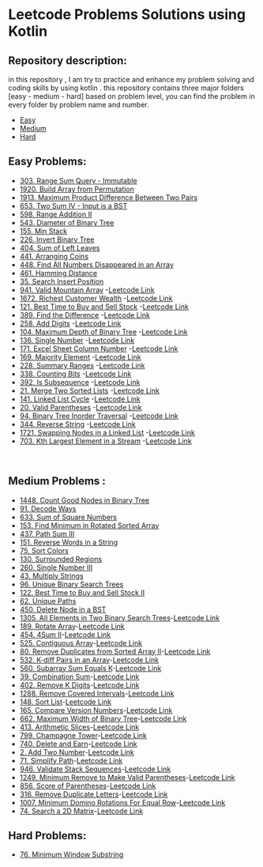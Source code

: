 # Leetcode Problems Solutions using Kotlin

## Repository description:
in this repository , I am try to practice and enhance my problem solving  and coding skills by using
kotlin . this repository contains three major folders [easy - medium - hard] based on problem level, you can find the problem in every folder by problem name and number. <br />
- [Easy](src/easy)
- [Medium](src/medium)
- [Hard](src/hard) <br />

## Easy Problems:

- [303. Range Sum Query - Immutable](src/easy/RangeSumQueryImmutable303.kt)
- [1920. Build Array from Permutation](src/easy/BuildArrayFromPermutation1920.kt)
- [1913. Maximum Product Difference Between Two Pairs](src/easy/MaximumProductDifferenceBetweenTwoPairs1913.kt)
- [653. Two Sum IV - Input is a BST](src/easy/TwoSumIVInputIsBST653.kt)
- [598. Range Addition II](src/easy/RangeAdditionII598.kt)
- [543. Diameter of Binary Tree](src/easy/DiameterOfBinaryTree543.kt)
- [155. Min Stack](src/easy/MinStack155.kt)
- [226. Invert Binary Tree](src/easy/InvertBinaryTree226.kt)
- [404. Sum of Left Leaves](src/easy/SumOfLeftLeaves404.kt)
- [441. Arranging Coins](src/easy/ArrangingCoins441.kt)
- [448. Find All Numbers Disappeared in an Array](src/easy/FindAllNumbersDisappearedInAnArray448.kt)
- [461. Hamming Distance](src/easy/HammingDistance461.kt)
- [35. Search Insert Position](src/easy/SearchInsertPosition35.kt)
- [941. Valid Mountain Array](src/easy/ValidMountainArray941.kt) -[Leetcode Link](https://leetcode.com/problems/valid-mountain-array/)
- [1672. Richest Customer Wealth](src/easy/RichestCustomerWealth1672.kt) -[Leetcode Link](https://leetcode.com/problems/richest-customer-wealth/)
- [121. Best Time to Buy and Sell Stock](src/easy/BestTimeToBuyAndSellStock121.kt) -[Leetcode Link](https://leetcode.com/problems/best-time-to-buy-and-sell-stock/)
- [389. Find the Difference](src/easy/FindTheDifference389.kt) -[Leetcode Link](https://leetcode.com/problems/find-the-difference/)
- [258. Add Digits](src/easy/AddDigits258.kt) -[Leetcode Link](https://leetcode.com/problems/add-digits/)
- [104. Maximum Depth of Binary Tree](src/easy/MaximumDepthOfBinaryTree104.kt) -[Leetcode Link](https://leetcode.com/problems/maximum-depth-of-binary-tree/)
- [136. Single Number](src/easy/SingleNumber136.kt) -[Leetcode Link](https://leetcode.com/problems/single-number/)
- [171. Excel Sheet Column Number](src/easy/ExcelSheetColumnNumber171.kt) -[Leetcode Link](https://leetcode.com/problems/excel-sheet-column-number/)
- [169. Majority Element](src/easy/MajorityElement169.kt) -[Leetcode Link](https://leetcode.com/problems/majority-element/)
- [228. Summary Ranges](src/easy/SummaryRanges228.kt) -[Leetcode Link](https://leetcode.com/problems/summary-ranges/)
- [338. Counting Bits](src/easy/CountingBits338.kt) -[Leetcode Link](https://leetcode.com/problems/counting-bits/)
- [392. Is Subsequence](src/easy/IsSubsequence392.kt) -[Leetcode Link](https://leetcode.com/problems/is-subsequence/)
- [21. Merge Two Sorted Lists](src/easy/MergeTwoSortedLists21.kt) -[Leetcode Link](https://leetcode.com/problems/merge-two-sorted-lists/)
- [141. Linked List Cycle](src/easy/LinkedListCycle141.kt) -[Leetcode Link](https://leetcode.com/problems/linked-list-cycle/)
- [20. Valid Parentheses](src/easy/ValidParentheses20.kt) -[Leetcode Link](https://leetcode.com/problems/valid-parentheses/)
- [94. Binary Tree Inorder Traversal](src/easy/BinaryTreeInorderTraversal94.kt) -[Leetcode Link](https://leetcode.com/problems/binary-tree-inorder-traversal/)
- [344. Reverse String](src/easy/ReverseString344.kt) -[Leetcode Link](https://leetcode.com/problems/reverse-string/)
- [1721. Swapping Nodes in a Linked List](src/easy/SwappingNodesInLinkedList1721.kt) -[Leetcode Link](https://leetcode.com/problems/swapping-nodes-in-a-linked-list/)
- [703. Kth Largest Element in a Stream](src/easy/KthLargestElementInStream703.kt) -[Leetcode Link](https://leetcode.com/problems/kth-largest-element-in-a-stream/)

<br />

## Medium Problems :
- [1448. Count Good Nodes in Binary Tree](src/medium/CountGoodNodesInBinaryTree1448.kt)
- [91. Decode Ways](src/medium/DecodeWays91.kt)
- [633. Sum of Square Numbers](src/medium/SumOfSquareNumbers633.kt)
- [153. Find Minimum in Rotated Sorted Array](src/medium/FindMinimumInRotatedSortedArray153.kt)
- [437. Path Sum III](src/medium/PathSumIII437.kt)
- [151. Reverse Words in a String](src/medium/ReverseWordsInString151.kt)
- [75. Sort Colors](src/medium/SortColors75.kt)
- [130. Surrounded Regions](src/medium/SurroundedRegions130.kt)
- [260. Single Number III](src/medium/SingleNumberIII260.kt)
- [43. Multiply Strings](src/medium/MultiplyStrings43.kt)
- [96. Unique Binary Search Trees](src/medium/UniqueBinarySearchTrees96.kt)
- [122. Best Time to Buy and Sell Stock II](src/medium/BestTimeToBuyAndSellStockII122.kt)
- [62. Unique Paths](src/medium/UniquePaths62.kt)
- [450. Delete Node in a BST](src/medium/DeleteNodeInBST450.kt)
- [1305. All Elements in Two Binary Search Trees](src/medium/AllElementsInTwoBinarySearchTrees1305.kt)-[Leetcode Link](https://leetcode.com/problems/all-elements-in-two-binary-search-trees/)
- [189. Rotate Array](src/medium/RotateArray189.kt)-[Leetcode Link](https://leetcode.com/problems/rotate-array/)
- [454. 4Sum II](src/medium/FourSumII454.kt)-[Leetcode Link](https://leetcode.com/problems/4sum-ii/)
- [525. Contiguous Array](src/medium/ContiguousArray525.kt)-[Leetcode Link](https://leetcode.com/problems/contiguous-array/)
- [80. Remove Duplicates from Sorted Array II](src/medium/RemoveDuplicatesFromSortedArrayII80.kt)-[Leetcode Link](https://leetcode.com/problems/remove-duplicates-from-sorted-array-ii/)
- [532. K-diff Pairs in an Array](src/medium/K-diffPairsInAnArray532.kt)-[Leetcode Link](https://leetcode.com/problems/k-diff-pairs-in-an-array/)
- [560. Subarray Sum Equals K](src/medium/SubarraySumEqualsK560.kt)-[Leetcode Link](https://leetcode.com/problems/subarray-sum-equals-k/)
- [39. Combination Sum](src/medium/CombinationSum39.kt)-[Leetcode Link](https://leetcode.com/problems/combination-sum/)
- [402. Remove K Digits](src/medium/RemoveKDigits402.kt)-[Leetcode Link](https://leetcode.com/problems/remove-k-digits/)
- [1288. Remove Covered Intervals](src/medium/RemoveCoveredIntervals1288.kt)-[Leetcode Link](https://leetcode.com/problems/remove-covered-intervals/)
- [148. Sort List](src/medium/SortList148.kt)-[Leetcode Link](https://leetcode.com/problems/sort-list/)
- [165. Compare Version Numbers](src/medium/CompareVersionNumbers165.kt)-[Leetcode Link](https://leetcode.com/problems/compare-version-numbers/)
- [662. Maximum Width of Binary Tree](src/medium/MaximumWidthOfBinaryTree662.kt)-[Leetcode Link](https://leetcode.com/problems/maximum-width-of-binary-tree/)
- [413. Arithmetic Slices](src/medium/ArithmeticSlices413.kt)-[Leetcode Link](https://leetcode.com/problems/arithmetic-slices/)
- [799. Champagne Tower](src/medium/ChampagneTower799.kt)-[Leetcode Link](https://leetcode.com/problems/champagne-tower/)
- [740. Delete and Earn](src/medium/DeleteAndEarn740.kt)-[Leetcode Link](https://leetcode.com/problems/delete-and-earn/)
- [2. Add Two Number](src/medium/AddTwoNumbers2.kt)-[Leetcode Link](https://leetcode.com/problems/add-two-numbers/)
- [71. Simplify Path](src/medium/SimplifyPath71.kt)-[Leetcode Link](https://leetcode.com/problems/simplify-path/)<br />
- [946. Validate Stack Sequences](src/medium/ValidateStackSequences946.kt)-[Leetcode Link](https://leetcode.com/problems/validate-stack-sequences/)<br />
- [1249. Minimum Remove to Make Valid Parentheses](src/medium/MinimumRemoveToMakeValidParentheses1249.kt)-[Leetcode Link](https://leetcode.com/problems/minimum-remove-to-make-valid-parentheses/)<br />
- [856. Score of Parentheses](src/medium/ScoreOfParentheses856.kt)-[Leetcode Link](https://leetcode.com/problems/score-of-parentheses/)<br />
- [316. Remove Duplicate Letters](src/medium/RemoveDuplicateLetters316.kt)-[Leetcode Link](https://leetcode.com/problems/remove-duplicate-letters/)<br />
- [1007. Minimum Domino Rotations For Equal Row](src/medium/MinimumDominoRotationsForEqualRow1007.kt)-[Leetcode Link](https://leetcode.com/problems/minimum-domino-rotations-for-equal-row/)<br />
- [74. Search a 2D Matrix](src/medium/Search2DMatrix74.kt)-[Leetcode Link](https://leetcode.com/problems/search-a-2d-matrix/)<br />

## Hard Problems:
- [76. Minimum Window Substring](src/hard/MinimumWindowSubstring76.kt)
